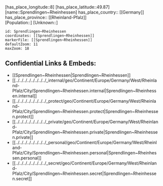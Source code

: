 ﻿---
location: [49.87,8] 
mapzoom: [7,12] 
mapmarker: city 
type: City
tags:
- geo/City


SpocWebEntityId: 34422
isDeleted: false
confidential: public

---
[has_place_longitude::8] 
[has_place_latitude::49.87] 
[name::Sprendlingen~Rheinhessen] 
has_place_country:: [[Germany]]  
has_place_province:: [[Rheinland-Pfalz]]  
[Population::] 
[Unknown::] 


```leaflet
id: Sprendlingen~Rheinhessen
coordinates: [[Sprendlingen~Rheinhessen]] 
markerFile: [[Sprendlingen~Rheinhessen]] 
defaultZoom: 11 
maxZoom: 18
```


## Confidential Links & Embeds: 
- [[Sprendlingen~Rheinhessen|Sprendlingen~Rheinhessen]]  
- [[../../../../../../../../_internal/geo/Continent/Europe/Germany/West/Rheinland-Pfalz/City/Sprendlingen~Rheinhessen.internal|Sprendlingen~Rheinhessen.internal]] 
- [[../../../../../../../../_protect/geo/Continent/Europe/Germany/West/Rheinland-Pfalz/City/Sprendlingen~Rheinhessen.protect|Sprendlingen~Rheinhessen.protect]] 
- [[../../../../../../../../_private/geo/Continent/Europe/Germany/West/Rheinland-Pfalz/City/Sprendlingen~Rheinhessen.private|Sprendlingen~Rheinhessen.private]] 
- [[../../../../../../../../_personal/geo/Continent/Europe/Germany/West/Rheinland-Pfalz/City/Sprendlingen~Rheinhessen.personal|Sprendlingen~Rheinhessen.personal]] 
- [[../../../../../../../../_secret/geo/Continent/Europe/Germany/West/Rheinland-Pfalz/City/Sprendlingen~Rheinhessen.secret|Sprendlingen~Rheinhessen.secret]] 
